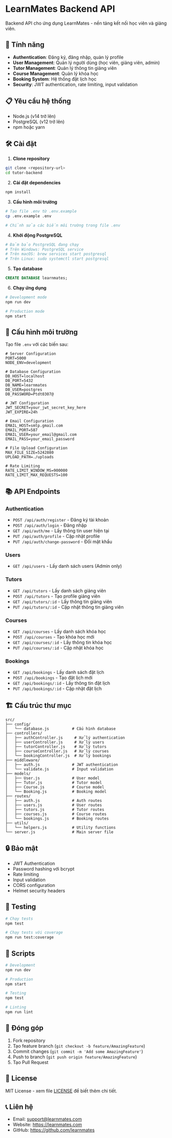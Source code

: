 # LearnMates Backend API

Backend API cho ứng dụng LearnMates - nền tảng kết nối học viên và giảng viên.

## 🚀 Tính năng

- **Authentication**: Đăng ký, đăng nhập, quản lý profile
- **User Management**: Quản lý người dùng (học viên, giảng viên, admin)
- **Tutor Management**: Quản lý thông tin giảng viên
- **Course Management**: Quản lý khóa học
- **Booking System**: Hệ thống đặt lịch học
- **Security**: JWT authentication, rate limiting, input validation

## 📋 Yêu cầu hệ thống

- Node.js (v14 trở lên)
- PostgreSQL (v12 trở lên)
- npm hoặc yarn

## 🛠️ Cài đặt

1. **Clone repository**
```bash
git clone <repository-url>
cd tutor-backend
```

2. **Cài đặt dependencies**
```bash
npm install
```

3. **Cấu hình môi trường**
```bash
# Tạo file .env từ .env.example
cp .env.example .env

# Chỉnh sửa các biến môi trường trong file .env
```

4. **Khởi động PostgreSQL**
```bash
# Đảm bảo PostgreSQL đang chạy
# Trên Windows: PostgreSQL service
# Trên macOS: brew services start postgresql
# Trên Linux: sudo systemctl start postgresql
```

5. **Tạo database**
```sql
CREATE DATABASE learnmates;
```

6. **Chạy ứng dụng**
```bash
# Development mode
npm run dev

# Production mode
npm start
```

## 🔧 Cấu hình môi trường

Tạo file `.env` với các biến sau:

```env
# Server Configuration
PORT=5000
NODE_ENV=development

# Database Configuration
DB_HOST=localhost
DB_PORT=5432
DB_NAME=learnmates
DB_USER=postgres
DB_PASSWORD=Ptdt0307@

# JWT Configuration
JWT_SECRET=your_jwt_secret_key_here
JWT_EXPIRE=24h

# Email Configuration
EMAIL_HOST=smtp.gmail.com
EMAIL_PORT=587
EMAIL_USER=your_email@gmail.com
EMAIL_PASS=your_email_password

# File Upload Configuration
MAX_FILE_SIZE=5242880
UPLOAD_PATH=./uploads

# Rate Limiting
RATE_LIMIT_WINDOW_MS=900000
RATE_LIMIT_MAX_REQUESTS=100
```

## 📚 API Endpoints

### Authentication
- `POST /api/auth/register` - Đăng ký tài khoản
- `POST /api/auth/login` - Đăng nhập
- `GET /api/auth/me` - Lấy thông tin user hiện tại
- `PUT /api/auth/profile` - Cập nhật profile
- `PUT /api/auth/change-password` - Đổi mật khẩu

### Users
- `GET /api/users` - Lấy danh sách users (Admin only)

### Tutors
- `GET /api/tutors` - Lấy danh sách giảng viên
- `POST /api/tutors` - Tạo profile giảng viên
- `GET /api/tutors/:id` - Lấy thông tin giảng viên
- `PUT /api/tutors/:id` - Cập nhật thông tin giảng viên

### Courses
- `GET /api/courses` - Lấy danh sách khóa học
- `POST /api/courses` - Tạo khóa học mới
- `GET /api/courses/:id` - Lấy thông tin khóa học
- `PUT /api/courses/:id` - Cập nhật khóa học

### Bookings
- `GET /api/bookings` - Lấy danh sách đặt lịch
- `POST /api/bookings` - Tạo đặt lịch mới
- `GET /api/bookings/:id` - Lấy thông tin đặt lịch
- `PUT /api/bookings/:id` - Cập nhật đặt lịch

## 🏗️ Cấu trúc thư mục

```
src/
├── config/
│   └── database.js          # Cấu hình database
├── controllers/
│   ├── authController.js     # Xử lý authentication
│   ├── userController.js     # Xử lý users
│   ├── tutorController.js    # Xử lý tutors
│   ├── courseController.js   # Xử lý courses
│   └── bookingController.js  # Xử lý bookings
├── middleware/
│   ├── auth.js              # JWT authentication
│   └── validate.js          # Input validation
├── models/
│   ├── User.js              # User model
│   ├── Tutor.js             # Tutor model
│   ├── Course.js            # Course model
│   └── Booking.js           # Booking model
├── routes/
│   ├── auth.js              # Auth routes
│   ├── users.js             # User routes
│   ├── tutors.js            # Tutor routes
│   ├── courses.js           # Course routes
│   └── bookings.js          # Booking routes
├── utils/
│   └── helpers.js           # Utility functions
└── server.js                # Main server file
```

## 🔒 Bảo mật

- JWT Authentication
- Password hashing với bcrypt
- Rate limiting
- Input validation
- CORS configuration
- Helmet security headers

## 🧪 Testing

```bash
# Chạy tests
npm test

# Chạy tests với coverage
npm run test:coverage
```

## 📝 Scripts

```bash
# Development
npm run dev

# Production
npm start

# Testing
npm test

# Linting
npm run lint
```

## 🤝 Đóng góp

1. Fork repository
2. Tạo feature branch (`git checkout -b feature/AmazingFeature`)
3. Commit changes (`git commit -m 'Add some AmazingFeature'`)
4. Push to branch (`git push origin feature/AmazingFeature`)
5. Tạo Pull Request

## 📄 License

MIT License - xem file [LICENSE](LICENSE) để biết thêm chi tiết.

## 📞 Liên hệ

- Email: support@learnmates.com
- Website: https://learnmates.com
- GitHub: https://github.com/learnmates 